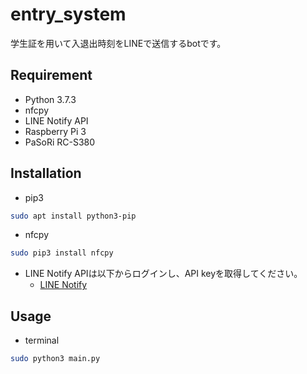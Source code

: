# entry_system
学生証を用いて入退出時刻をLINEで送信するbotです。

## Requirement
- Python 3.7.3
- nfcpy
- LINE Notify API
- Raspberry Pi 3
- PaSoRi RC-S380

## Installation
- pip3
```bash
sudo apt install python3-pip
```

- nfcpy
```bash
sudo pip3 install nfcpy
```

- LINE Notify APIは以下からログインし、API keyを取得してください。
	- [LINE Notify](https://notify-bot.line.me/ja/)

## Usage
- terminal
```bash
sudo python3 main.py
```
